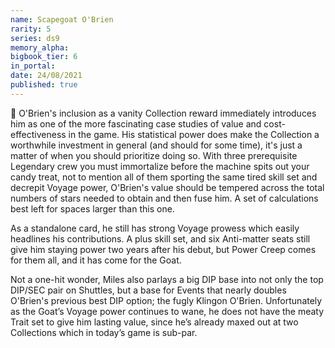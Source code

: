```yaml
---
name: Scapegoat O'Brien
rarity: 5
series: ds9
memory_alpha:
bigbook_tier: 6
in_portal:
date: 24/08/2021
published: true
---
```


🐐 O'Brien's inclusion as a vanity Collection reward immediately introduces him as one of the more fascinating case studies of value and cost-effectiveness in the game. His statistical power does make the Collection a worthwhile investment in general (and should for some time), it's just a matter of when you should prioritize doing so. With three prerequisite Legendary crew you must immortalize before the machine spits out your candy treat, not to mention all of them sporting the same tired skill set and decrepit Voyage power, O'Brien's value should be tempered across the total numbers of stars needed to obtain and then fuse him. A set of calculations best left for spaces larger than this one. 

As a standalone card, he still has strong Voyage prowess which easily headlines his contributions. A plus skill set, and six Anti-matter seats still give him staying power two years after his debut, but Power Creep comes for them all, and it has come for the Goat.

Not a one-hit wonder, Miles also parlays a big DIP base into not only the top DIP/SEC pair on Shuttles, but a base for Events that nearly doubles O'Brien's previous best DIP option; the fugly Klingon O'Brien. 
Unfortunately as the Goat’s Voyage power continues to wane, he does not have the meaty Trait set to give him lasting value, since he’s already maxed out at two Collections which in today’s game is sub-par.
